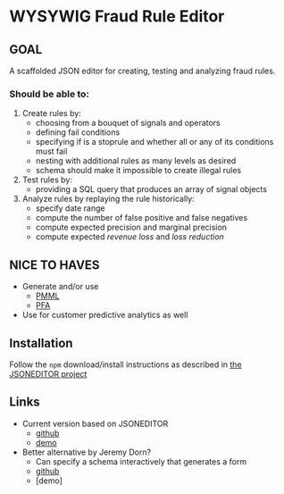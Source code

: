 # WYSYWIG Fraud Rule Editor

## GOAL

A scaffolded JSON editor for creating, testing and analyzing fraud rules.

### Should be able to:
1. Create rules by:
    * choosing from a bouquet of signals and operators
    * defining fail conditions
    * specifying if is a stoprule and whether all or any of its conditions must fail
    * nesting with additional rules as many levels as desired
    * schema should make it impossible to create illegal rules
1. Test rules by:
    * providing a SQL query that produces an array of signal objects
1. Analyze rules by replaying the rule historically:
    * specify date range
    * compute the number of false positive and false negatives
    * compute expected precision and marginal precision
    * compute expected *revenue loss* and *loss reduction*
    

## NICE TO HAVES

* Generate and/or use
    * [PMML](http://dmg.org/pmml/v4-3/GeneralStructure.html)
    * [PFA](http://dmg.org/pfa/docs/motivation/)
* Use for customer predictive analytics as well

## Installation

Follow the `npm` download/install instructions as described in [the JSONEDITOR project](https://github.com/josdejong/jsoneditor#install)

## Links

* Current version based on JSONEDITOR
   * [github](https://github.com/josdejong/jsoneditor)
   * [demo](http://jsoneditoronline.org)
* Better alternative by Jeremy Dorn? 
   * Can specify a schema interactively that generates a form
   * [github](https://github.com/jdorn/json-editor)
   * [demo]
